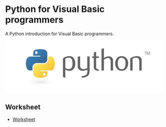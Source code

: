 # Python for Visual Basic programmers

A Python introduction for Visual Basic programmers.

![](./images/cover.jpg "Cover")

## Worksheet

- [Worksheet](worksheet.md)

